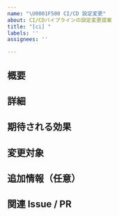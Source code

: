 ```yaml
---
name: "\U0001F500 CI/CD 設定変更"
about: CI/CDパイプラインの設定変更提案
title: "[ci] "
labels: ''
assignees: ''

---
```


## 概要
<!-- どのようなCI/CD設定変更を行いたいのかを簡潔に記載してください -->

## 詳細
<!-- 変更内容や背景などを詳しく記載します -->

## 期待される効果
<!-- この変更によって得られる効果 -->

## 変更対象
<!-- 変更対象のワークフローやアクション -->

## 追加情報（任意）
<!-- 参考資料など -->

## 関連 Issue / PR
<!-- Closes #123 のように番号を記載 -->
